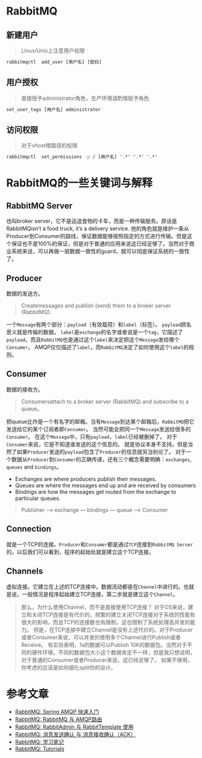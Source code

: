 # RabbitMQ

## 新建用户

> Linux/Unix上注意用户权限

```cmd
rabbitmqctl  add_user [用户名] [密码]
```

## 用户授权

> 直接授予administrator角色，生产环境请酌情赋予角色

```cmd
set_user_tags [用户名] administrator
```

## 访问权限

> 对于vhost根路径的权限

```cmd
rabbitmqctl  set_permissions -p / [用户名] '.*' '.*' '.*'
```

# RabbitMQ的一些关键词与解释

## RabbitMQ Server

也叫broker server，它不是运送食物的卡车，而是一种传输服务。原话是RabbitMQisn’t a food truck, it’s a delivery service. 他的角色就是维护一条从Producer到Consumer的路线，保证数据能够按照指定的方式进行传输。但是这个保证也不是100%的保证，但是对于普通的应用来说这已经足够了。当然对于商业系统来说，可以再做一层数据一致性的guard，就可以彻底保证系统的一致性了。

## Producer 
数据的发送方。
> Createmessages and publish (send) them to a broker server (RabbitMQ).

一个`Message`有两个部分：`payload`（有效载荷）和`label`（标签）。
`payload`顾名思义就是传输的数据。
`label`是`exchange`的名字或者说是一个`tag`，它描述了`payload`，而且`RabbitMQ`也是通过这个`label`来决定把这个`Message`发给哪个`Consumer`。
AMQP仅仅描述了`label`，而`RabbitMQ`决定了如何使用这个`label`的规则。

## Consumer
数据的接收方。
> Consumersattach to a broker server (RabbitMQ) and subscribe to a queue。

把queue比作是一个有名字的邮箱。当有`Message`到达某个邮箱后，`RabbitMQ`把它发送给它的某个订阅者即`Consumer`。
当然可能会把同一个`Message`发送给很多的`Consumer`。
在这个`Message`中，只有`payload`，`label`已经被删掉了。
对于`Consumer`来说，它是不知道谁发送的这个信息的。
就是协议本身不支持。但是当然了如果`Producer`发送的`payload`包含了`Producer`的信息就另当别论了。
对于一个数据从`Producer`到`Consumer`的正确传递，还有三个概念需要明确：`exchanges`, `queues` and `bindings`。
- Exchanges are where producers publish their messages.
- Queues are where the messages end up and are received by consumers
- Bindings are how the messages get routed from the exchange to particular queues.

> Publisher —> exchange — bindings — queue —> Consumer

## Connection

就是一个TCP的连接。`Producer`和`Consumer`都是通过`TCP`连接到`RabbitMQ Server`的。以后我们可以看到，程序的起始处就是建立这个TCP连接。

## Channels

虚拟连接。它建立在上述的TCP连接中。数据流动都是在`Channel`中进行的。也就是说，一般情况是程序起始建立TCP连接，第二步就是建立这个`Channel`。

> 那么，为什么使用Channel，而不是直接使用TCP连接？
> 对于OS来说，建立和关闭TCP连接是有代价的，频繁的建立关闭TCP连接对于系统的性能有很大的影响，而且TCP的连接数也有限制，这也限制了系统处理高并发的能力。
> 但是，在TCP连接中建立Channel是没有上述代价的。对于Producer或者Consumer来说，可以并发的使用多个Channel进行Publish或者Receive。
> 有实验表明，1s的数据可以Publish 10K的数据包。当然对于不同的硬件环境，不同的数据包大小这个数据肯定不一样，但是我只想说明，对于普通的Consumer或者Producer来说，这已经足够了。
> 如果不够用，你考虑的应该是如何细化split你的设计。


# 参考文章

- [RabbitMQ: Spring AMQP 快速入门](https://www.jianshu.com/p/935746eb37b2)
- [RabbitMQ: RabbitMQ 与 AMQP路由](https://www.jianshu.com/p/65906181393e)
- [RabbitMQ: RabbitAdmin 与 RabbitTemplate 使用](https://www.jianshu.com/p/e647758a7c50)
- [RabbitMQ: 消息发送确认 与 消息接收确认（ACK）](https://www.jianshu.com/p/2c5eebfd0e95)
- [RabbitMQ: 学习笔记](https://blog.csdn.net/doc_sgl/article/details/50615496)
- [RabbitMQ: Tutorials](https://www.rabbitmq.com/getstarted.html)

